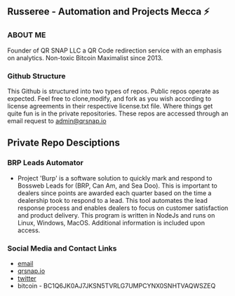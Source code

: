 ## Russeree - Automation and Projects Mecca ⚡

### ABOUT ME
Founder of QR SNAP LLC a QR Code redirection service with an emphasis on analytics. Non-toxic Bitcoin Maximalist since 2013.

### Github Structure
This Github is structured into two types of repos. Public repos operate as expected. Feel free to clone,modify, and fork as you wish according to license agreements in their respective license.txt file. Where things get quite fun is in the private repositories. These repos are accessed through an email request to [admin@qrsnap.io](mailto:admin@qrsnap.io)

## Private Repo Desciptions

### BRP Leads Automator  
* Project 'Burp' is a software solution to quickly mark and respond to Bossweb Leads for (BRP, Can Am, and Sea Doo). This is important to dealers since points are awarded each quarter based on the time a dealership took to respond to a lead. This tool automates the lead response process and enables dealers to focus on customer satisfaction and product delivery. This program is written in NodeJs and runs on Linux, Windows, MacOS. Additional information is included upon access.

### Social Media and Contact Links
* [email](mailto:admin@qrsnap.io)
* [qrsnap.io](https://qrsnap.io)
* [twitter](https://twitter.com/russeree)
* bitcoin - BC1Q6JK0AJ7JKSN5TVRLG7UMPCYNX0SNHTVAQWSZEQ
